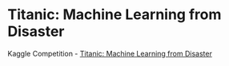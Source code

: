 # Titanic: Machine Learning from Disaster

Kaggle Competition - [Titanic: Machine Learning from Disaster](https://www.kaggle.com/c/titanic/overview)
